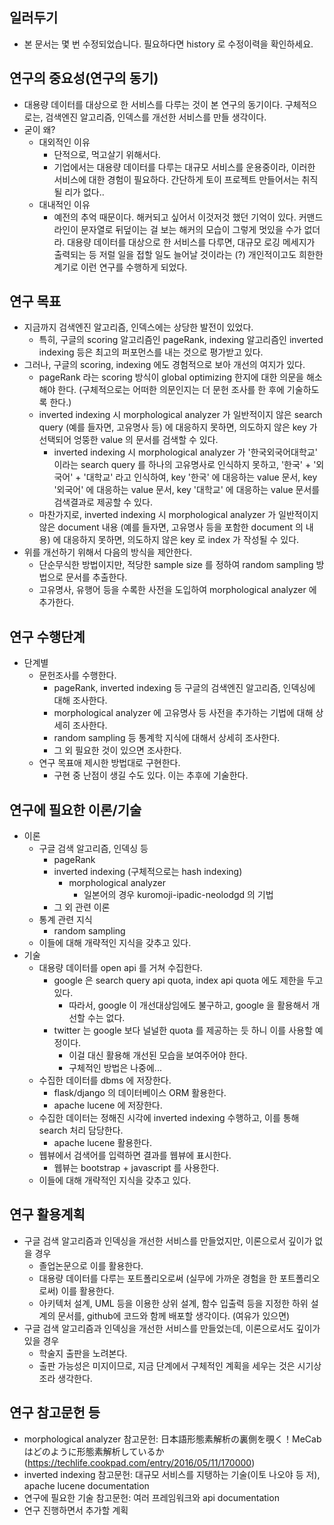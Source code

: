 일러두기
------
* 본 문서는 몇 번 수정되었습니다. 필요하다면 history 로 수정이력을 확인하세요.


연구의 중요성(연구의 동기)
--------------------
* 대용량 데이터를 대상으로 한 서비스를 다루는 것이 본 연구의 동기이다. 구체적으로는, 검색엔진 알고리즘, 인덱스를 개선한 서비스를 만들 생각이다.
* 굳이 왜?
  * 대외적인 이유
    * 단적으로, 먹고살기 위해서다.
    * 기업에서는 대용량 데이터를 다루는 대규모 서비스를 운용중이라, 이러한 서비스에 대한 경험이 필요하다. 간단하게 토이 프로젝트 만들어서는 취직될 리가 없다..
  * 대내적인 이유
    * 예전의 추억 때문이다. 해커되고 싶어서 이것저것 했던 기억이 있다. 커맨드라인이 문자열로 뒤덮이는 걸 보는 해커의 모습이 그렇게 멋있을 수가 없더라. 대용량 데이터를 대상으로 한 서비스를 다루면, 대규모 로깅 메세지가 출력되는 등 저럴 일을 접할 일도 늘어날 것이라는 (?) 개인적이고도 희한한 계기로 이런 연구를 수행하게 되었다.


연구 목표
-------
* 지금까지 검색엔진 알고리즘, 인덱스에는 상당한 발전이 있었다. 
  * 특히, 구글의 scoring 알고리즘인 pageRank, indexing 알고리즘인 inverted indexing 등은 최고의 퍼포먼스를 내는 것으로 평가받고 있다. 
* 그러나, 구글의 scoring, indexing 에도 경험적으로 보아 개선의 여지가 있다.
  * pageRank 라는 scoring 방식이 global optimizing 한지에 대한 의문을 해소해야 한다. (구체적으로는 어떠한 의문인지는 더 문헌 조사를 한 후에 기술하도록 한다.)
  * inverted indexing 시 morphological analyzer 가 일반적이지 않은 search query (예를 들자면, 고유명사 등) 에 대응하지 못하면, 의도하지 않은 key 가 선택되어 엉뚱한 value 의 문서를 검색할 수 있다.
    * inverted indexing 시 morphological analyzer 가 '한국외국어대학교' 이라는 search query 를 하나의 고유명사로 인식하지 못하고, '한국' + '외국어' + '대학교' 라고 인식하여, key '한국' 에 대응하는 value 문서, key '외국어' 에 대응하는 value 문서, key '대학교' 에 대응하는 value 문서를 검색결과로 제공할 수 있다.
  * 마찬가지로, inverted indexing 시 morphological analyzer 가 일반적이지 않은 document 내용 (예를 들자면, 고유명사 등을 포함한 document 의 내용) 에 대응하지 못하면, 의도하지 않은 key 로 index 가 작성될 수 있다.
* 위를 개선하기 위해서 다음의 방식을 제안한다. 
  * 단순무식한 방법이지만, 적당한 sample size 를 정하여 random sampling 방법으로 문서를 추출한다.
  * 고유명사, 유행어 등을 수록한 사전을 도입하여 morphological analyzer 에 추가한다.


연구 수행단계
----------
* 단계별
  * 문헌조사를 수행한다.
    * pageRank, inverted indexing 등 구글의 검색엔진 알고리즘, 인덱싱에 대해 조사한다.
    * morphological analyzer 에 고유명사 등 사전을 추가하는 기법에 대해 상세히 조사한다.
    * random sampling 등 통계학 지식에 대해서 상세히 조사한다.
    * 그 외 필요한 것이 있으면 조사한다.
  * 연구 목표애 제시한 방법대로 구현한다. 
    * 구현 중 난점이 생길 수도 있다. 이는 추후에 기술한다.


연구에 필요한 이론/기술
---------------
* 이론
  * 구글 검색 알고리즘, 인덱싱 등
    * pageRank 
    * inverted indexing (구체적으로는 hash indexing) 
      * morphological analyzer 
        * 일본어의 경우 kuromoji-ipadic-neolodgd 의 기법
    * 그 외 관련 이론
  * 통계 관련 지식
    * random sampling
  * 이들에 대해 개략적인 지식을 갖추고 있다.
* 기술
  * 대용량 데이터를 open api 를 거쳐 수집한다.
    * google 은 search query api quota, index api quota 에도 제한을 두고 있다.
      * 따라서, google 이 개선대상임에도 불구하고, google 을 활용해서 개선할 수는 없다.
    * twitter 는 google 보다 널널한 quota 를 제공하는 듯 하니 이를 사용할 예정이다.
      * 이걸 대신 활용해 개선된 모습을 보여주어야 한다.
      * 구체적인 방법은 나중에...
  * 수집한 데이터를 dbms 에 저장한다.
    * flask/django 의 데이터베이스 ORM 활용한다.
    * apache lucene 에 저장한다.
  * 수집한 데이터는 정해진 시각에 inverted indexing 수행하고, 이를 통해 search 처리 담당한다.
    * apache lucene 활용한다.
  * 웹뷰에서 검색어를 입력하면 결과를 웹뷰에 표시한다.
    * 웹뷰는 bootstrap + javascript 를 사용한다. 
  * 이들에 대해 개략적인 지식을 갖추고 있다.


연구 활용계획
----------
* 구글 검색 알고리즘과 인덱싱을 개선한 서비스를 만들었지만, 이론으로서 깊이가 없을 경우
  * 졸업논문으로 이를 활용한다.
  * 대용량 데이터를 다루는 포트폴리오로써 (실무에 가까운 경험을 한 포트폴리오로써) 이를 활용한다.
  * 아키텍처 설계, UML 등을 이용한 상위 설계, 함수 입출력 등을 지정한 하위 설계의 문서를, github에 코드와 함께 배포할 생각이다. (여유가 있으면)
* 구글 검색 알고리즘과 인덱싱을 개선한 서비스를 만들었는데, 이론으로서도 깊이가 있을 경우
  * 학술지 출판을 노려본다.
  * 출판 가능성은 미지이므로, 지금 단계에서 구체적인 계획을 세우는 것은 시기상조라 생각한다.


연구 참고문헌 등
------------
* morphological analyzer 참고문헌: 日本語形態素解析の裏側を覗く！MeCab はどのように形態素解析しているか (https://techlife.cookpad.com/entry/2016/05/11/170000) 
* inverted indexing 참고문헌: 대규모 서비스를 지탱하는 기술(이토 나오야 등 저), apache lucene documentation
* 연구에 필요한 기술 참고문헌: 여러 프레임워크와 api documentation
* 연구 진행하면서 추가할 계획
